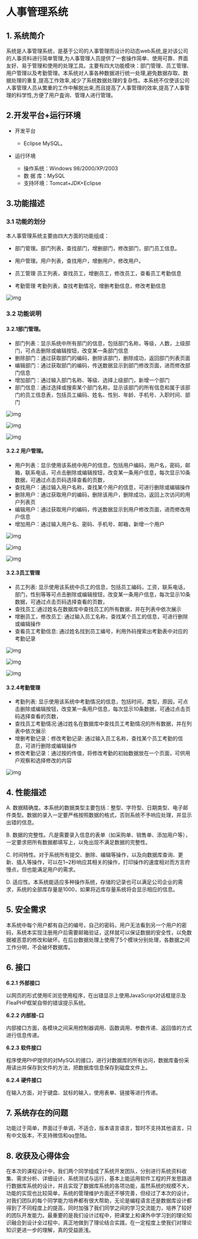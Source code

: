 # 人事管理系统

## 1. 系统简介

系统是人事管理系统，是基于公司的人事管理而设计的动态web系统,是对该公司的人事资料进行简单管理,为人事管理人员提供了一套操作简单、使用可靠、界面友好、易于管理和使用的处理工具。主要有四大功能模块：部门管理、员工管理、用户管理以及考勤管理。本系统对人事各种数据进行统一处理,避免数据存取、数据处理的重复,提高工作效率,减少了系统数据处理的复杂性。本系统不仅使该公司人事管理人员从繁重的工作中解脱出来,而且提高了人事管理的效率,提高了人事管理的科学性,方便了用户査询、管理人进行管理。

## 2.开发平台+运行环境

* 开发平台
  * Eclipse  MySQL。

* 运行环境
  * 操作系统：Windows 98/2000/XP/2003
  * 数 据 库：MySQL
  * 支持环境：Tomcat+JDK+Eclipse

## 3.功能描述

### 3.1 功能的划分

本人事管理系统主要由四大方面的功能组成：

* 部门管理。部门列表，查找部门，增删部门，修改部门，部门员工信息。

* 用户管理。用户列表，查找用户，增删用户，修改用户。
* 员工管理  员工列表，查找员工，增删员工，修改员工，查看员工考勤信息
* 考勤管理 考勤列表，查找考勤情况，增删考勤信息，修改考勤信息

![img](效果截图/主页.png)



### 3.2 功能说明

#### 3.2.1部门管理。

* 部门列表：显示系统中所有部门的信息，包括部门名称，等级，人数，上级部门，可点击删除或编辑按钮，改变某一条部门信息
* 删除部门：通过获取部门的编码，删除该部门，删除成功，返回部门列表页面
* 编辑部门：通过获取部门的编码，传送数据显示到部门修改页面，进而修改部门信息
* 增加部门：通过输入部门名称、等级、选择上级部门，新增一个部门
* 部门信息：通过选择或搜索某个部门名称，显示该部门的所有信息和属于该部门的员工信息表，包括员工编码、姓名、性别、年龄、手机号、入职时间、部门

 

![img](效果截图/部门1.png)

![img](效果截图/部门2.png)

![img](效果截图/部门3.png)

#### 3.2.2  用户管理。

* 用户列表：显示使用该系统中用户的信息，包括用户编码，用户名，密码，邮箱，联系电话，可点击删除或编辑按钮，改变某一条用户信息，每次显示10条数据，可通过点击页码选择查看的页数，
* 查找用户：通过输入用户名称，查找某个用户的信息，可进行删除或编辑操作
* 删除用户：通过获取用户的编码，删除该用户，删除成功，返回上次访问的用户列表页
* 编辑用户：通过获取用户的编码，传送数据显示到用户修改页面，进而修改用户信息
* 增加用户：通过输入用户名、密码、手机号、邮箱，新增一个用户

![img](效果截图/用户1.png)

![img](效果截图/用户3.png)

![img](效果截图/用户4.png)

#### 3.2.3员工管理  

* 员工列表: 显示使用该系统中员工的信息，包括员工编码，工资，联系电话，部门，性别等等可点击删除或编辑按钮，改变某一条用户信息，每次显示10条数据，可通过点击页码选择查看的页数，
* 查找员工:通过姓名在数据库中查找员工的所有数据，并在列表中依次展示
* 增删员工，修改员工: 通过输入员工名称，查找某个员工的信息，可进行删除或编辑操作
* 查看员工考勤信息: 通过姓名找到员工编号，利用外码搜索出考勤表中对应的考勤记录

![img](效果截图/员工1.png)

![img](效果截图/员工2.png)

![img](效果截图/员工3.png)

#### 3.2.4考勤管理  

* 考勤列表: 显示使用该系统中考勤情况的信息，包括时间，类型，原因，可点击删除或编辑按钮，改变某一条用户信息，每次显示10条数据，可通过点击页码选择查看的页数，
* 查找员工考勤情况:通过姓名在数据库中查找员工考勤情况的所有数据，并在列表中依次展示
* 增删考勤记录：修改考勤记录: 通过输入员工名称，查找某个员工考勤的信息，可进行删除或编辑操作
* 修改考勤记录：通过按的传值，将修改考勤的初始数据放在一个页面，可供用户观察和选择修改的内容

![img](效果截图/考勤.png)

 

## 4. 性能描述

A.      数据精确度。本系统的数据类型主要包括：整型、字符型、日期类型、电子邮件类型。数据的录入一定要严格按照数据的格式，否则系统不予响应处理，并显示出错的信息。

B.       数据的完整性。凡是需要录入信息的表单（如采购单、销售单、添加用户等），一定要求把所有数据都填写上，以免出现不满足数据的完整性。

C.       时间特性。对于系统所有提交、删除、编辑等操作，以及向数据库查询、更新、插入等操作，可以在1~2秒响应其相关的操作，打印操作的速度相对而方言府慢点，但也能满足用户的需求。

D.      适应性。本系统能适应多种操作系统，存储的记录也可以满足公司企业的需求，系统的全部库存量是1000，如果将近库存量系统将会显示相应的信息。

## 5. 安全需求

本系统中每个用户都有自己的编号，自己的密码，用户无法看到另一个用户的密码，系统本实现注册用户后需要邮箱验证，这样就可以保证数据的安全性，以免数据被恶意的修改和破坏。在后台数据处理上使用了5个模块分别处理，各数据之间工作分明，不会破坏数据库。

 

## 6. 接口

**6.2.1** **外部接口**

以网页的形式使用IE浏览使用程序，在出错显示上使用JavaScript对话框提示及FleaPHP框架自带的错误提示系统。

**6.2.2** **内部接-口**

内部接口方面，各模块之间采用控制器调用、函数调用、参数传递、返回值的方式进行信息传递。

**6.2.3** **软件接口** 

程序使用PHP提供的对MySQL的接口，进行对数据库的所有访问，数据库备份采用读出并保存到文件的方法，把数据库信息保存到磁盘文件上。

**6.2.4** **硬件接口**

在输入方面，对于键盘、鼠标的输入，使用表单、链接等进行传递。

 

## 7. 系统存在的问题

功能过于简单，界面过于单调，不适合，版本语言语言，暂时不支持其他语言，只有中文版本，不支持微信和qq登陆。

 

## 8. 收获及心得体会

在本次的课程设计中，我们两个同学组成了系统开发团队，分别进行系统资料收集、需求分析、详细设计、系统测试与运行，基本上能运用软件工程的开发思路进行数据库系统的设计，并且实现了数据库系统的各项功能，虽然系统的规模不大，功能的实现也比较简单，系统的管理维护方面还不够完善，但经过了本次的设计，对我们团队的每个同学能力培养都有很大帮助，无论是编程语言还是数据库设计都得到了不同程度上的提高，同时加强了我们同学之间的学习交流能力，培养了较好的团队开发能力。最重要的是我们设计过程中，把课堂上和课外中学习到的理论知识融合到设计全过程中，真正地做到了理论结合实践，在一定程度上使我们对理论知识更进一步的理解，真的受益匪浅。

 